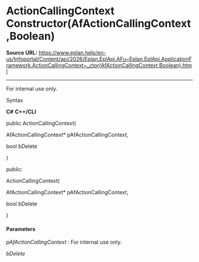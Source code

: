 # ActionCallingContext Constructor(AfActionCallingContext,Boolean)

**Source URL:** https://www.eplan.help/en-us/Infoportal/Content/api/2026/Eplan.EplApi.AFu~Eplan.EplApi.ApplicationFramework.ActionCallingContext~_ctor(AfActionCallingContext,Boolean).html

---

For internal use only.

Syntax

**C#**
**C++/CLI**


public ActionCallingContext( 

   AfActionCallingContext* pAfActionCallingContext,

   bool bDelete

)

public:

ActionCallingContext( 

   AfActionCallingContext* pAfActionCallingContext,

   bool bDelete

)


#### Parameters

*pAfActionCallingContext*
:   For internal use only.

*bDelete*
